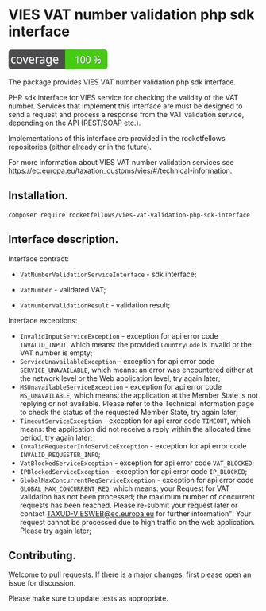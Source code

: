 # VIES VAT number validation php sdk interface

![Code Coverage Badge](./badge.svg)

The package provides VIES VAT number validation php sdk interface.

PHP sdk interface for VIES service for checking the validity of the VAT number.
Services that implement this interface are must be designed to send a request and process a response from the VAT validation service, depending on the API (REST/SOAP etc.).

Implementations of this interface are provided in the rocketfellows repositories (either already or in the future).

For more information about VIES VAT number validation services see https://ec.europa.eu/taxation_customs/vies/#/technical-information.

## Installation.

```shell
composer require rocketfellows/vies-vat-validation-php-sdk-interface
```

## Interface description.

Interface contract:

- `VatNumberValidationServiceInterface` - sdk interface;

- `VatNumber` - validated VAT;

- `VatNumberValidationResult` - validation result;

Interface exceptions:

- `InvalidInputServiceException` - exception for api error code `INVALID_INPUT`, which means: the provided `CountryCode` is invalid or the VAT number is empty;
- `ServiceUnavailableException` - exception for api error code `SERVICE_UNAVAILABLE`, which means: an error was encountered either at the network level or the Web application level, try again later;
- `MSUnavailableServiceException` - exception for api error code `MS_UNAVAILABLE`, which means: the application at the Member State is not replying or not available. Please refer to the Technical Information page to check the status of the requested Member State, try again later;
- `TimeoutServiceException` - exception for api error code `TIMEOUT`, which means: the application did not receive a reply within the allocated time period, try again later;
- `InvalidRequesterInfoServiceException` - exception for api error code `INVALID_REQUESTER_INFO`;
- `VatBlockedServiceException` - exception for api error code `VAT_BLOCKED`;
- `IPBlockedServiceException` - exception for api error code `IP_BLOCKED`;
- `GlobalMaxConcurrentReqServiceException` - exception for api error code `GLOBAL_MAX_CONCURRENT_REQ`, which means: your Request for VAT validation has not been processed; the maximum number of concurrent requests has been reached. Please re-submit your request later or contact TAXUD-VIESWEB@ec.europa.eu for further information": Your request cannot be processed due to high traffic on the web application. Please try again later;

## Contributing.

Welcome to pull requests. If there is a major changes, first please open an issue for discussion.

Please make sure to update tests as appropriate.
